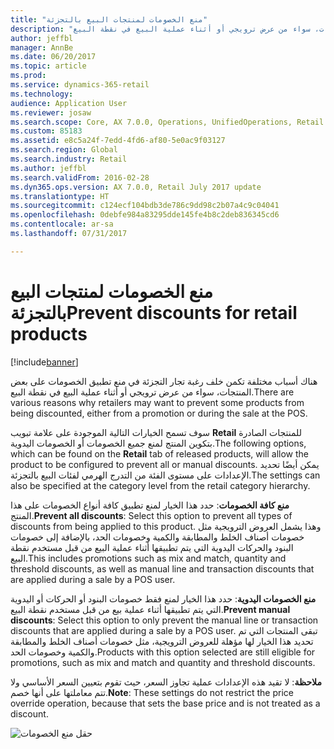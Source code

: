 ```yaml
---
title: "منع الخصومات لمنتجات البيع بالتجزئة"
description: "هناك أسباب مختلفة تكمن خلف رغبة تجار التجزئة في منع تطبيق الخصومات على بعض المنتجات، سواء من عرض ترويجي أو أثناء عملية البيع في نقطة البيع."
author: jeffbl
manager: AnnBe
ms.date: 06/20/2017
ms.topic: article
ms.prod: 
ms.service: dynamics-365-retail
ms.technology: 
audience: Application User
ms.reviewer: josaw
ms.search.scope: Core, AX 7.0.0, Operations, UnifiedOperations, Retail
ms.custom: 85183
ms.assetid: e8c5a24f-7edd-4fd6-af80-5e0ac9f03127
ms.search.region: Global
ms.search.industry: Retail
ms.author: jeffbl
ms.search.validFrom: 2016-02-28
ms.dyn365.ops.version: AX 7.0.0, Retail July 2017 update
ms.translationtype: HT
ms.sourcegitcommit: c124ecf104bdb3de786c9dd98c2b07a4c9c04041
ms.openlocfilehash: 0debfe984a83295dde145fe4b8c2deb836345cd6
ms.contentlocale: ar-sa
ms.lasthandoff: 07/31/2017

---
```


# <a name="prevent-discounts-for-retail-products"></a><span data-ttu-id="b1d29-103">منع الخصومات لمنتجات البيع بالتجزئة</span><span class="sxs-lookup"><span data-stu-id="b1d29-103">Prevent discounts for retail products</span></span>

[!include[banner](includes/banner.md)]

<span data-ttu-id="b1d29-104">هناك أسباب مختلفة تكمن خلف رغبة تجار التجزئة في منع تطبيق الخصومات على بعض المنتجات، سواء من عرض ترويجي أو أثناء عملية البيع في نقطة البيع.</span><span class="sxs-lookup"><span data-stu-id="b1d29-104">There are various reasons why retailers may want to prevent some products from being discounted, either from a promotion or during the sale at the POS.</span></span>

<span data-ttu-id="b1d29-105">سوف تسمح الخيارات التالية الموجودة على علامة تبويب **Retail** للمنتجات الصادرة بتكوين المنتج لمنع جميع الخصومات أو الخصومات اليدوية.</span><span class="sxs-lookup"><span data-stu-id="b1d29-105">The following options, which can be found on the **Retail** tab of released products, will allow the product to be configured to prevent all or manual discounts.</span></span> <span data-ttu-id="b1d29-106">يمكن أيضًا تحديد الإعدادات على مستوى الفئة من التدرج الهرمي لفئات البيع بالتجزئة.</span><span class="sxs-lookup"><span data-stu-id="b1d29-106">The settings can also be specified at the category level from the retail category hierarchy.</span></span>

<span data-ttu-id="b1d29-107">**منع كافة الخصومات**: حدد هذا الخيار لمنع تطبيق كافة أنواع الخصومات على هذا المنتج.</span><span class="sxs-lookup"><span data-stu-id="b1d29-107">**Prevent all discounts**: Select this option to prevent all types of discounts from being applied to this product.</span></span> <span data-ttu-id="b1d29-108">وهذا يشمل العروض الترويجية مثل خصومات أصناف الخلط والمطابقة والكمية وخصومات الحد، بالإضافة إلى خصومات البنود والحركات اليدوية التي يتم تطبيقها أثناء عملية البيع من قبل مستخدم نقطة البيع.</span><span class="sxs-lookup"><span data-stu-id="b1d29-108">This includes promotions such as mix and match, quantity and threshold discounts, as well as manual line and transaction discounts that are applied during a sale by a POS user.</span></span>

<span data-ttu-id="b1d29-109">**منع الخصومات اليدوية**: حدد هذا الخيار لمنع فقط خصومات البنود أو الحركات أو اليدوية التي يتم تطبيقها أثناء عملية بيع من قبل مستخدم نقطة البيع.</span><span class="sxs-lookup"><span data-stu-id="b1d29-109">**Prevent manual discounts**: Select this option to only prevent the manual line or transaction discounts that are applied during a sale by a POS user.</span></span> <span data-ttu-id="b1d29-110">تبقى المنتجات التي تم تحديد هذا الخيار لها مؤهلة للعروض الترويجية، مثل خصومات أصناف الخلط والمطابقة والكمية وخصومات الحد.</span><span class="sxs-lookup"><span data-stu-id="b1d29-110">Products with this option selected are still eligible for promotions, such as mix and match and quantity and threshold discounts.</span></span>

<span data-ttu-id="b1d29-111">**ملاحظة**: لا تقيد هذه الإعدادات عملية تجاوز السعر، حيث تقوم بتعيين السعر الأساسي ولا تتم معاملتها على أنها خصم.</span><span class="sxs-lookup"><span data-stu-id="b1d29-111">**Note**: These settings do not restrict the price override operation, because that sets the base price and is not treated as a discount.</span></span>  

![حقل منع الخصومات](/media/prevent-discounts.png)

